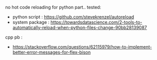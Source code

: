no hot code reloading for python part..
tested:
- python script : https://github.com/stevekrenzel/autoreload
- system package : https://towardsdatascience.com/2-tools-to-automatically-reload-when-python-files-change-90bb28139087



cpp pb :
- https://stackoverflow.com/questions/62115979/how-to-implement-better-error-messages-for-flex-bison